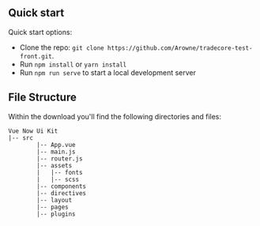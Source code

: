 ## Quick start

Quick start options:

- Clone the repo: `git clone https://github.com/Arowne/tradecore-test-front.git`.
- Run `npm install` or `yarn install`
- Run `npm run serve` to start a local development server


## File Structure

Within the download you'll find the following directories and files:

```
Vue Now Ui Kit
|-- src
        |-- App.vue
        |-- main.js
        |-- router.js
        |-- assets
        |   |-- fonts
        |   |-- scss
        |-- components
        |-- directives
        |-- layout
        |-- pages
        |-- plugins
```
